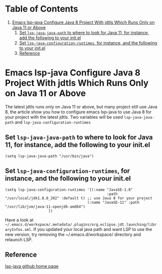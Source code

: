 
# Table of Contents

1.  [Emacs lsp-java Configure Java 8 Project With jdtls Which Runs Only on Java 11 or Above](#orge437095)
    1.  [Set `lsp-java-java-path` to where to look for Java 11, for instance, add the following to your init.el](#orgc39365c)
    2.  [Set `lsp-java-configuration-runtimes`, for instance, and the following to your init.el](#org38187ef)
    3.  [Reference](#org3d260c0)


<a id="orge437095"></a>

# Emacs lsp-java Configure Java 8 Project With jdtls Which Runs Only on Java 11 or Above

The latest jdtls runs only on Java 11 or above, but many project still use Java 8, the article show you how to configure emacs lsp-java to use Java 8 for your project with the latest jdtls. Two variables will be used `lsp-java-java-path` and `lsp-java-configuration-runtimes`


<a id="orgc39365c"></a>

## Set `lsp-java-java-path` to where to look for Java 11, for instance, add the following to your init.el

    (setq lsp-java-java-path "/usr/bin/java")


<a id="org38187ef"></a>

## Set `lsp-java-configuration-runtimes`, for instance, and the following to your init.el

    (setq lsp-java-configuration-runtimes '[(:name "JavaSE-1.8"
    											   :path "/usr/local/jdk1.8.0_202" :default t) ;; use Java 8 for your project
    									  (:name "JavaSE-11" :path "/usr/lib/jvm/java-11-openjdk-amd64")
    					])

Have a look at `~/.emacs.d/workspace/.metadata/.plugins/org.eclipse.jdt.launching/libraryInfos.xml`. If you updated your local java path and want LSP to use the new version, try removing the ~/.emacs.d/workspace/ directory and relaunch LSP.


<a id="org3d260c0"></a>

## Reference

[lsp-java github home page](https://github.com/emacs-lsp/lsp-java)

